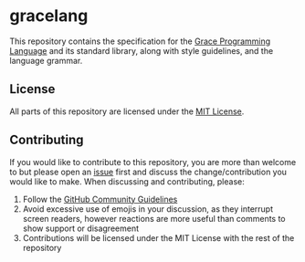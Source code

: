 # gracelang

This repository contains the specification for the [Grace Programming Language](https://github.com/ryanjeffares/grace) and its standard library, along with style guidelines, and the language grammar.

## License

All parts of this repository are licensed under the [MIT License](https://opensource.org/licenses/MIT).

## Contributing

If you would like to contribute to this repository, you are more than welcome to but please open an [issue](https://github.com/ryanjeffares/gracelang/issues/new) first and discuss the change/contribution you would like to make. When discussing and contributing, please:

1. Follow the [GitHub Community Guidelines](https://docs.github.com/articles/github-community-guidelines)
2. Avoid excessive use of emojis in your discussion, as they interrupt screen readers, however reactions are more useful than comments to show support or disagreement
3. Contributions will be licensed under the MIT License with the rest of the repository
